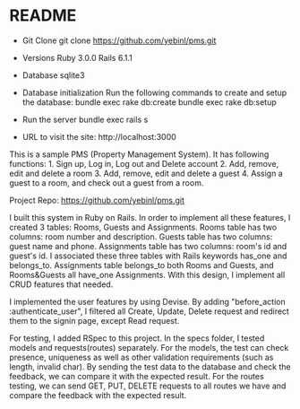 # README

* Git Clone
    git clone https://github.com/yebinl/pms.git

* Versions
    Ruby 3.0.0
    Rails 6.1.1

* Database 
    sqlite3

* Database initialization
    Run the following commands to create and setup the database:
    bundle exec rake db:create
    bundle exec rake db:setup

* Run the server
    bundle exec rails s

* URL to visit the site:
    http://localhost:3000

This is a sample PMS (Property Management System). It has following functions: 1. Sign up, Log in, Log out and Delete account 2. Add, remove, edit and delete a room 3. Add, remove, edit and delete a guest 4. Assign a guest to a room, and check out a guest from a room.

Project Repo: https://github.com/yebinl/pms.git

I built this system in Ruby on Rails. In order to implement all these features, I created 3 tables: Rooms, Guests and Assignments. Rooms table has two columns: room number and description. Guests table has two columns: guest name and phone. Assignments table has two columns: room's id and guest's id. I associated these three tables with Rails keywords has_one and belongs_to. Assignments table belongs_to both Rooms and Guests, and Rooms&Guests all have_one Assignments. With this design, I implement all CRUD features that needed.

I implemented the user features by using Devise. By adding "before_action :authenticate_user", I filtered all Create, Update, Delete request and redirect them to the signin page, except Read request.

For testing, I added RSpec to this project. In the specs folder, I tested models and requests(routes) separately. For the models, the test can check presence, uniqueness as well as other validation requirements (such as length, invalid char). By sending the test data to the database and check the feedback, we can compare it with the expected result. For the routes testing, we can send GET, PUT, DELETE requests to all routes we have and compare the feedback with the expected result.